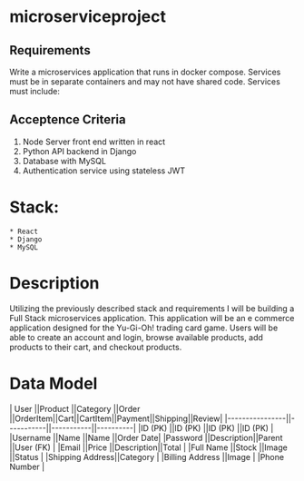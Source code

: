 # microserviceproject
## Requirements
Write a microservices application that runs in docker compose. Services must be in separate containers and may not have shared code. Services must include:

## Acceptence Criteria
1. Node Server front end written in react
2. Python API backend in Django
3. Database with MySQL
4. Authentication service using stateless JWT

# Stack:
    * React
    * Django
    * MySQL

# Description
Utilizing the previously described stack and requirements I will be building a Full Stack microservices application. This application will be an e commerce application designed for the Yu-Gi-Oh! trading card game. Users will be able to create an account and login, browse available products, add products to their cart, and checkout products. 

# Data Model
| User           ||Product    ||Category   ||Order     ||OrderItem||Cart||CartItem||Payment||Shipping||Review|
|----------------||-----------||-----------||----------|
|ID (PK)         ||ID (PK)    ||ID (PK)    ||ID (PK)   |
|Username        ||Name       ||Name       ||Order Date|
|Password        ||Description||Parent     ||User (FK) |
|Email           ||Price      ||Description||Total     |
|Full Name       ||Stock      ||Image      ||Status    |
|Shipping Address||Category   |
|Billing Address ||Image      |
|Phone Number    |
